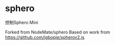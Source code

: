 # sphero
控制Sphero Mini

Forked from NodeMate/sphero
Based on work from https://github.com/igbopie/spherov2.js
